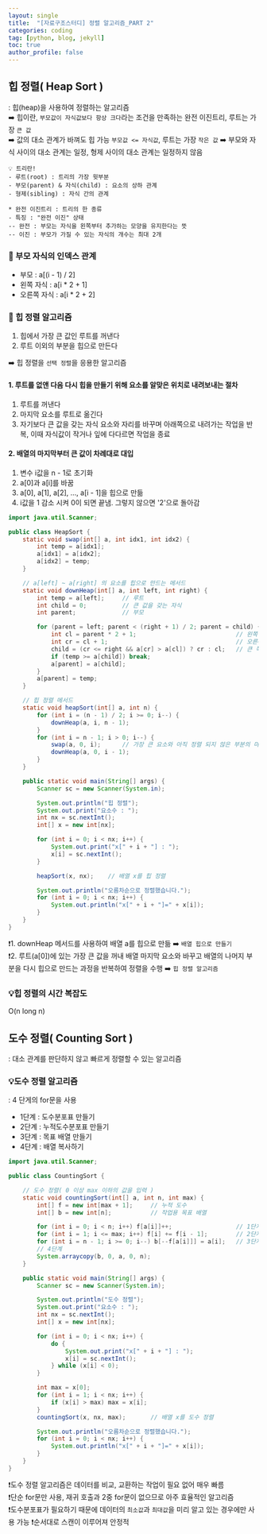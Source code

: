```yaml
---
layout: single
title:  "[자료구조스터디] 정렬 알고리즘_PART 2"
categories: coding
tag: [python, blog, jekyll]
toc: true
author_profile: false
---
```


<head>
  <style>
    table.dataframe {
      white-space: normal;
      width: 100%;
      height: 240px;
      display: block;
      overflow: auto;
      font-family: Arial, sans-serif;
      font-size: 0.9rem;
      line-height: 20px;
      text-align: center;
      border: 0px !important;
    }

    table.dataframe th {
      text-align: center;
      font-weight: bold;
      padding: 8px;
    }

    table.dataframe td {
      text-align: center;
      padding: 8px;
    }

    table.dataframe tr:hover {
      background: #b8d1f3; 
    }

    .output_prompt {
      overflow: auto;
      font-size: 0.9rem;
      line-height: 1.45;
      border-radius: 0.3rem;
      -webkit-overflow-scrolling: touch;
      padding: 0.8rem;
      margin-top: 0;
      margin-bottom: 15px;
      font: 1rem Consolas, "Liberation Mono", Menlo, Courier, monospace;
      color: $code-text-color;
      border: solid 1px $border-color;
      border-radius: 0.3rem;
      word-break: normal;
      white-space: pre;
    }

  .dataframe tbody tr th:only-of-type {
      vertical-align: middle;
  }

  .dataframe tbody tr th {
      vertical-align: top;
  }

  .dataframe thead th {
      text-align: center !important;
      padding: 8px;
  }

  .page__content p {
      margin: 0 0 0px !important;
  }

  .page__content p > strong {
    font-size: 0.8rem !important;
  }

  </style>
</head>

## 힙 정렬( Heap Sort )
: 힙(heap)을 사용하여 정렬하는 알고리즘<br/>
➡️ 힙이란, `부모값이 자식값보다 항상 크다`라는 조건을 만족하는 완전 이진트리, 루트는 가장 `큰 값`<br/>
➡️ 값의 대소 관계가 바껴도 힙 가능 `부모값 <= 자식값`, 루트는 가장 `작은 값`
➡️ 부모와 자식 사이의 대소 관계는 일정, 형제 사이의 대소 관계는 일정하지 않음

```
💡 트리란!
- 루트(root) : 트리의 가장 윗부분
- 부모(parent) & 자식(child) : 요소의 상하 관계
- 형제(sibling) : 자식 간의 관계

* 완전 이진트리 : 트리의 한 종류
- 특징 : "완전 이진" 상태
-- 완전 : 부모는 자식을 왼쪽부터 추가하는 모양을 유지한다는 뜻
-- 이진 : 부모가 가질 수 있는 자식의 개수는 최대 2개
```
### 🚨 부모 자식의 인덱스 관계
- 부모 : a[(i - 1) / 2]
- 왼쪽 자식 : a[i * 2 + 1]
- 오른쪽 자식 : a[i * 2 + 2]

### 🚨 힙 정렬 알고리즘
1. 힙에서 가장 큰 값인 루트를 꺼낸다
2. 루트 이외의 부분을 힙으로 만든다

➡️ 힙 정렬을 `선택 정렬`을 응용한 알고리즘

#### 1. 루트를 없앤 다음 다시 힙을 만들기 위해 요소를 알맞은 위치로 내려보내는 절차
1. 루트를 꺼낸다
2. 마지막 요소를 루트로 옮긴다
3. 자기보다 큰 값을 갖는 자식 요소와 자리를 바꾸며 아래쪽으로 내려가는 작업을 반복, 이때 자식값이 작거나 잎에 다다르면 작업을 종료

#### 2. 배열의 마지막부터 큰 값이 차례대로 대입
1. 변수 i값을 n - 1로 초기화
2. a[0]과 a[i]를 바꿈
3. a[0], a[1], a[2], ..., a[i - 1]을 힙으로 만듦
4. i값을 1 감소 시켜 0이 되면 끝냄. 그렇지 않으면 '2'으로 돌아감

```java
import java.util.Scanner;

public class HeapSort {
    static void swap(int[] a, int idx1, int idx2) {
        int temp = a[idx1];
        a[idx1] = a[idx2];
        a[idx2] = temp;
    }

    // a[left] ~ a[right] 의 요소를 힙으로 만드는 메서드
    static void downHeap(int[] a, int left, int right) {
        int temp = a[left];     // 루트
        int child = 0;          // 큰 값을 갖는 자식
        int parent;             // 부모

        for (parent = left; parent < (right + 1) / 2; parent = child) {
            int cl = parent * 2 + 1;                            // 왼쪽 자식
            int cr = cl + 1;                                    // 오른쪽 자식
            child = (cr <= right && a[cr] > a[cl]) ? cr : cl;   // 큰 쪽을 자식에 대입
            if (temp >= a[child]) break;
            a[parent] = a[child];
        }
        a[parent] = temp;
    }

    // 힙 정렬 메서드
    static void heapSort(int[] a, int n) {
        for (int i = (n - 1) / 2; i >= 0; i--) {
            downHeap(a, i, n - 1);
        }
        for (int i = n - 1; i > 0; i--) {
            swap(a, 0, i);      // 가장 큰 요소와 아직 정렬 되지 않은 부분의 마지막 요소를 교환
            downHeap(a, 0, i - 1);
        }
    }

    public static void main(String[] args) {
        Scanner sc = new Scanner(System.in);

        System.out.println("힙 정렬");
        System.out.print("요소수 : ");
        int nx = sc.nextInt();
        int[] x = new int[nx];

        for (int i = 0; i < nx; i++) {
            System.out.print("x[" + i + "] : ");
            x[i] = sc.nextInt();
        }

        heapSort(x, nx);    // 배열 x를 힙 정렬

        System.out.println("오름차순으로 정렬했습니다.");
        for (int i = 0; i < nx; i++) {
            System.out.println("x[" + i + "]=" + x[i]);
        }
    }
}
```
❗️1. downHeap 메서드를 사용하여 배열 a를 힙으로 만듦 ➡️ `배열 힙으로 만들기`<br/>
❗️2. 루트(a[0])에 있는 가장 큰 값을 꺼내 배열 마지막 요소와 바꾸고 배열의 나머지 부분을 다시 힙으로 만드는 과정을 반복하여 정렬을 수행 ➡️ `힙 정렬 알고리즘`

### 💡힙 정렬의 시간 복잡도
O(n long n)

## 도수 정렬( Counting Sort )
: 대소 관계를 판단하지 않고 빠르게 정렬할 수 있는 알고리즘

### 💡도수 정렬 알고리즘
: 4 단게의 for문을 사용
- 1단계 : 도수분포표 만들기
- 2단계 : 누적도수분포표 만들기
- 3단계 : 목표 배열 만들기
- 4단계 : 배열 복사하기

```java
import java.util.Scanner;

public class CountingSort {

    // 도수 정렬( 0 이상 max 이하의 값을 입력 )
    static void countingSort(int[] a, int n, int max) {
        int[] f = new int[max + 1];     // 누적 도수
        int[] b = new int[n];           // 작업용 목표 배열

        for (int i = 0; i < n; i++) f[a[i]]++;                  // 1단계
        for (int i = 1; i <= max; i++) f[i] += f[i - 1];        // 2단계
        for (int i = n - 1; i >= 0; i--) b[--f[a[i]]] = a[i];   // 3단계
        // 4단계
        System.arraycopy(b, 0, a, 0, n);
    }

    public static void main(String[] args) {
        Scanner sc = new Scanner(System.in);

        System.out.println("도수 정렬");
        System.out.print("요소수 : ");
        int nx = sc.nextInt();
        int[] x = new int[nx];

        for (int i = 0; i < nx; i++) {
            do {
                System.out.print("x[" + i + "] : ");
                x[i] = sc.nextInt();
            } while (x[i] < 0);
        }

        int max = x[0];
        for (int i = 1; i < nx; i++) {
            if (x[i] > max) max = x[i];
        }
        countingSort(x, nx, max);       // 배열 x를 도수 정렬

        System.out.println("오름차순으로 정렬했습니다.");
        for (int i = 0; i < nx; i++) {
            System.out.println("x[" + i + "]=" + x[i]);
        }
    }
}
```
❗️도수 정렬 알고리즘은 데이터를 비교, 교환하는 작업이 필요 없어 매우 빠름<br/>
❗️단순 for문만 사용, 재귀 호출과 2중 for문이 없으므로 아주 효율적인 알고리즘<br/>
❗️도수분포표가 필요하기 때문에 데이터의 `최소값`과 `최대값`을 미리 알고 있는 경우에만 사용 가능
❗️순서대로 스캔이 이루어져 안정적